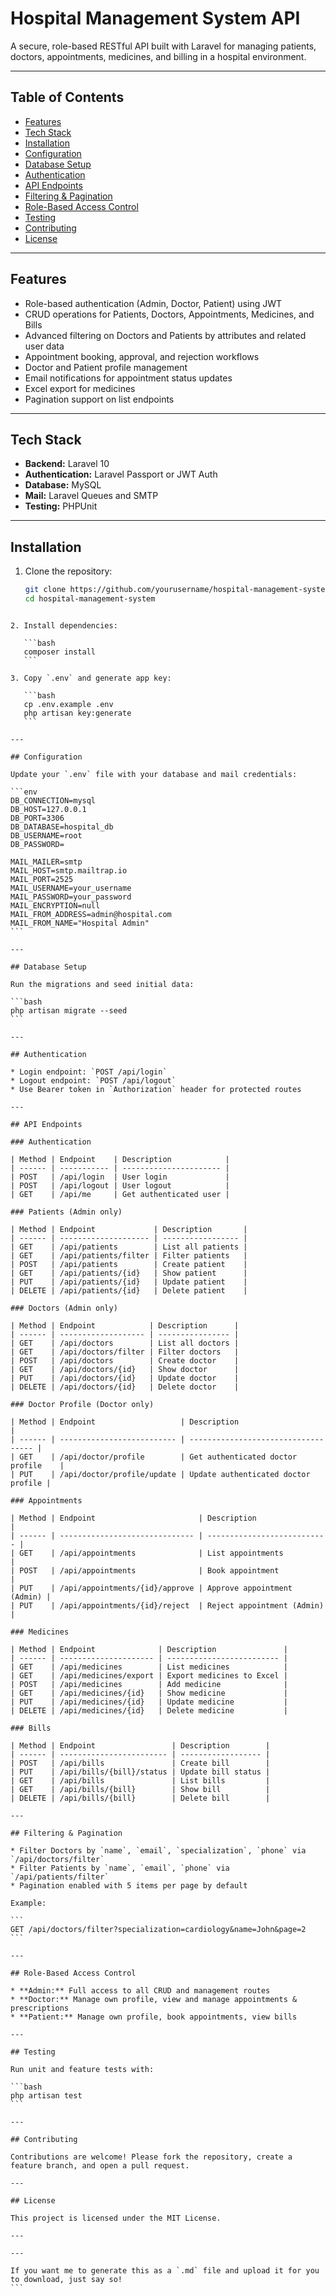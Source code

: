 # Hospital Management System API

A secure, role-based RESTful API built with Laravel for managing patients, doctors, appointments, medicines, and billing in a hospital environment.

---

## Table of Contents

- [Features](#features)
- [Tech Stack](#tech-stack)
- [Installation](#installation)
- [Configuration](#configuration)
- [Database Setup](#database-setup)
- [Authentication](#authentication)
- [API Endpoints](#api-endpoints)
- [Filtering & Pagination](#filtering--pagination)
- [Role-Based Access Control](#role-based-access-control)
- [Testing](#testing)
- [Contributing](#contributing)
- [License](#license)

---

## Features

- Role-based authentication (Admin, Doctor, Patient) using JWT  
- CRUD operations for Patients, Doctors, Appointments, Medicines, and Bills  
- Advanced filtering on Doctors and Patients by attributes and related user data  
- Appointment booking, approval, and rejection workflows  
- Doctor and Patient profile management  
- Email notifications for appointment status updates  
- Excel export for medicines  
- Pagination support on list endpoints  

---

## Tech Stack

- **Backend:** Laravel 10  
- **Authentication:** Laravel Passport or JWT Auth  
- **Database:** MySQL  
- **Mail:** Laravel Queues and SMTP  
- **Testing:** PHPUnit  

---

## Installation

1. Clone the repository:

   ```bash
   git clone https://github.com/yourusername/hospital-management-system.git
   cd hospital-management-system
````

2. Install dependencies:

   ```bash
   composer install
   ```

3. Copy `.env` and generate app key:

   ```bash
   cp .env.example .env
   php artisan key:generate
   ```

---

## Configuration

Update your `.env` file with your database and mail credentials:

```env
DB_CONNECTION=mysql
DB_HOST=127.0.0.1
DB_PORT=3306
DB_DATABASE=hospital_db
DB_USERNAME=root
DB_PASSWORD=

MAIL_MAILER=smtp
MAIL_HOST=smtp.mailtrap.io
MAIL_PORT=2525
MAIL_USERNAME=your_username
MAIL_PASSWORD=your_password
MAIL_ENCRYPTION=null
MAIL_FROM_ADDRESS=admin@hospital.com
MAIL_FROM_NAME="Hospital Admin"
```

---

## Database Setup

Run the migrations and seed initial data:

```bash
php artisan migrate --seed
```

---

## Authentication

* Login endpoint: `POST /api/login`
* Logout endpoint: `POST /api/logout`
* Use Bearer token in `Authorization` header for protected routes

---

## API Endpoints

### Authentication

| Method | Endpoint    | Description            |
| ------ | ----------- | ---------------------- |
| POST   | /api/login  | User login             |
| POST   | /api/logout | User logout            |
| GET    | /api/me     | Get authenticated user |

### Patients (Admin only)

| Method | Endpoint             | Description       |
| ------ | -------------------- | ----------------- |
| GET    | /api/patients        | List all patients |
| GET    | /api/patients/filter | Filter patients   |
| POST   | /api/patients        | Create patient    |
| GET    | /api/patients/{id}   | Show patient      |
| PUT    | /api/patients/{id}   | Update patient    |
| DELETE | /api/patients/{id}   | Delete patient    |

### Doctors (Admin only)

| Method | Endpoint            | Description      |
| ------ | ------------------- | ---------------- |
| GET    | /api/doctors        | List all doctors |
| GET    | /api/doctors/filter | Filter doctors   |
| POST   | /api/doctors        | Create doctor    |
| GET    | /api/doctors/{id}   | Show doctor      |
| PUT    | /api/doctors/{id}   | Update doctor    |
| DELETE | /api/doctors/{id}   | Delete doctor    |

### Doctor Profile (Doctor only)

| Method | Endpoint                   | Description                         |
| ------ | -------------------------- | ----------------------------------- |
| GET    | /api/doctor/profile        | Get authenticated doctor profile    |
| PUT    | /api/doctor/profile/update | Update authenticated doctor profile |

### Appointments

| Method | Endpoint                       | Description                 |
| ------ | ------------------------------ | --------------------------- |
| GET    | /api/appointments              | List appointments           |
| POST   | /api/appointments              | Book appointment            |
| PUT    | /api/appointments/{id}/approve | Approve appointment (Admin) |
| PUT    | /api/appointments/{id}/reject  | Reject appointment (Admin)  |

### Medicines

| Method | Endpoint              | Description               |
| ------ | --------------------- | ------------------------- |
| GET    | /api/medicines        | List medicines            |
| GET    | /api/medicines/export | Export medicines to Excel |
| POST   | /api/medicines        | Add medicine              |
| GET    | /api/medicines/{id}   | Show medicine             |
| PUT    | /api/medicines/{id}   | Update medicine           |
| DELETE | /api/medicines/{id}   | Delete medicine           |

### Bills

| Method | Endpoint                 | Description        |
| ------ | ------------------------ | ------------------ |
| POST   | /api/bills               | Create bill        |
| PUT    | /api/bills/{bill}/status | Update bill status |
| GET    | /api/bills               | List bills         |
| GET    | /api/bills/{bill}        | Show bill          |
| DELETE | /api/bills/{bill}        | Delete bill        |

---

## Filtering & Pagination

* Filter Doctors by `name`, `email`, `specialization`, `phone` via `/api/doctors/filter`
* Filter Patients by `name`, `email`, `phone` via `/api/patients/filter`
* Pagination enabled with 5 items per page by default

Example:

```
GET /api/doctors/filter?specialization=cardiology&name=John&page=2
```

---

## Role-Based Access Control

* **Admin:** Full access to all CRUD and management routes
* **Doctor:** Manage own profile, view and manage appointments & prescriptions
* **Patient:** Manage own profile, book appointments, view bills

---

## Testing

Run unit and feature tests with:

```bash
php artisan test
```

---

## Contributing

Contributions are welcome! Please fork the repository, create a feature branch, and open a pull request.

---

## License

This project is licensed under the MIT License.

---

---

If you want me to generate this as a `.md` file and upload it for you to download, just say so!
```
